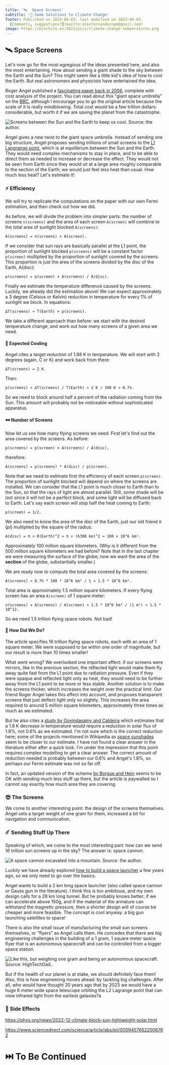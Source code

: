 ```yaml
---
title: '🛰️  Space Screens'
subtitle: '🥵 Some Solutions to Climate Change'
footer: Published on 2023-06-03, last modified on 2023-06-03.
  [Comments, suggestions?](mailto:alexfernandeznpm@gmail.com)
image: https://pinchito.es/2023/pics/climate-change-temperatures.png
---
```


## 🛰️ Space Screens

Let's now go for the most egregious of the ideas presented here,
and also the most entertaining.
How about sending a giant shade to the sky between the Earth and the Sun?
This might seem like a little kid's idea of how to cool the Earth.
But real astronomers and physicists have entertained the idea.

Roger Angel published a [fascinating paper back in 2006](https://www.pnas.org/doi/full/10.1073/pnas.0608163103),
complete with cost analysis of the project.
You can read about this "giant space umbrella"
on the [BBC](https://www.bbc.com/future/article/20160425-how-a-giant-space-umbrella-could-stop-global-warming),
although I encourage you to go the original article
because the scale of it is really mindblowing.
Total cost would be a few trillion dollars:
considerable, but worth it if we are saving the planet from the catastrophe.

![Screens between the Sun and the Earth to keep us cool. Source: the author.](pics/climate-change-screens.png "A number of small screens would sit between the Sun and the Earth, giving us shade. They would block a proportion of the sunlight coming to us.")

Angel gives a new twist to the giant space umbrella.
Instead of sending one big structure,
Angel proposes sending trillions of small screens to the
[L1 Langrange point](https://en.wikipedia.org/wiki/Lagrange_point),
which is at equilibrium between the Sun and the Earth.
They would need complex mechanisms to stay in place,
and to be able to direct them as needed to increase or decrease the effect.
They would not be seen from Earth since they would sit at a large area roughly comparable to the section of the Earth;
we would just feel less heat than usual.
How much less heat?
Let's estimate it!

### ⚡ Efficiency

We will try to replicate the computations on the paper with our own Fermi estimation,
and then check out how we did.

As before, we will divide the problem into simpler parts:
the number of screens `n(screens)` and
the area of each screen `A(screen)`
will combine to the total area of sunlight blocked `A(screens)`:

    A(screens) = n(screens) × A(screen).

If we consider that sun rays are basically parallel at the L1 point,
the proportion of sunlight blocked `p(screens)` will be a constant factor `p(screen)`
multiplied by the proportion of sunlight covered by the screens.
This proportion is just the area of the screens divided by the disc of the Earth,
A(disc):

    p(screens) = p(screen) × A(screens) / A(disc).

Finally we estimate the temperature difference caused by the screens.
Luckily, we already did the estimation above!
We can expect approximately a 3 degree (Celsius or Kelvin)
reduction in temperature for every 1% of sunlight we block.
In equations:

    ΔT(screens) ≈ T(Earth) × p(screens).

We take a different approach than before:
we start with the desired temperature change,
and work out how many screens of a given area we need.

#### 🥶 Expected Cooling

Angel cites a target reduction of 1.88 K in temperature.
We will start with 2 degrees (again, C or K) and work back from there:

    ΔT(screens) = 2 K.

Then:

    p(screens) ≈ ΔT(screens) / T(Earth) ≈ 2 K / 300 K ≈ 0.7%.

So we need to block around half a percent of the radiation coming from the Sun.
This amount will probably not be noticeable without sophisticated apparatus.

#### 🕶️ Number of Screens

Now let us see how many flying screens we need.
First let's find out the area covered by the screens.
As before:

    p(screens) = p(screen) × A(screens) / A(disc),

therefore:

    A(screens) = p(screens) * A(disc) / p(screen).

Note that we need to estimate first the efficiency of each screen `p(screen)`.
The proportion of sunlight blocked will depend on where the screens are installed.
We can consider that the L1 point is much closer to Earth than to the Sun,
so that the rays of light are almost parallel.
Still, some shade will be lost since it will not be a perfect block,
and some light will be diffused back to Earth.
Let's say each screen will stop half the heat coming to Earth:

    p(screen) = 1/2.

We also need to know the area of the disc of the Earth,
just our old friend π (_pi_) multiplied by the square of the radius:

    A(disc) = π × R(Earth)^2 ≈ π × (6300 km)^2 ≈ 100 × 10^6 km².

Approximately 100 million square kilometers.
(Why is it different from the 500 million square kilometers we had before?
Note that in the last chapter we were measuring the surface of the globe;
now we want the area of the **section** of the globe, substantially smaller.)

We are ready now to compute the total area covered by the screens:

    A(screens) ≈ 0.7% * 100 * 10^6 km² / ½ ≈ 1.5 * 10^6 km².

Total area is approximately 1.5 million square kilometers.
If every flying screen has an area `A(screen)` of 1 square meter:

    n(screens) = A(screens) / A(screen) ≈ 1.5 * 10^6 km² / (1 m²) ≈ 1.5 * 10^12.

So we need 1.5 trillion flying space robots.
Not bad!

#### 🧮 How Did We Do?

The article specifies 16 trillion flying space robots,
each with an area of 1 square meter.
We were supposed to be within one order of magnitude,
but our result is more than 10 times smaller!

What went wrong?
We overlooked one important effect:
if our screens were mirrors,
like in the previous section,
the reflected light would make them fly away quite fast from the L1 point due to radiation pressure.
Even if they were opaque and reflected light only as heat,
they would need to be further away from the L1 point to be more or less stable.
Another solution is to make the screens thicker,
which increases the weight over the practical limit.
Our friend Roger Angel takes this effect into account,
and proposes transparent screens that just deflect light only so slightly.
This increases the area required to around 5 million square kilometers,
approximately three times as much as we estimated.

But he also cites a
[study by Govindasamy and Caldeira](https://agupubs.onlinelibrary.wiley.com/doi/pdfdirect/10.1029/1999GL006086)
which estimates that a 1.8 K decrease in temperature would require a reduction in solar flux of 1.8%,
not 0.6% as we estimated.
I'm not sure which is the correct reduction here;
some of the projects mentioned in Wikipedia as
[space sunshades](https://en.wikipedia.org/wiki/Space_sunshade)
seem to be closer to our estimate.
I have not found a clear answer in the literature either after a quick look.
I'm under the impression that this point requires complex modelling to get a clear answer.
The correct amount of reduction needed is probably between our 0.6% and Angel's 1.8%,
so perhaps our Fermi estimate was not so far off.

In fact, an updated version of the scheme
[by Borgue and Hein](https://www.sciencedirect.com/science/article/abs/pii/S0094576522006762)
seems to be OK with sending much less stuff up there,
but the article is paywalled so I cannot say exactly how much area they are covering.

### 😎 The Screens

We come to another interesting point:
the design of the screens themselves.
Angel sets a target weight of one gram for them,
increased a bit for navigation and communication.

### ☄️ Sending Stuff Up There

Speaking of which, we come to the most interesting part:
how can we send 16 trillion sun screens up in the sky?
The answer is: space cannon.

![A space cannon excavated into a mountain. Source: the author.](pics/climate-change-cannon.png "Inside a big mountain there is a tunnel that goes along one of the slopes. A projectile emerges at 9 km/h, with a sabot that is discarded.")

Luckily we have already explored [how to build a space launcher](/2018/building-space-launcher)
a few years ago,
so we only need to go over the basics.

Angel wants to build a 2 km long space launcher
(also called space cannon or Gauss gun in the literature).
I think this is too ambitious, and my own design calls for a 28 km long tunnel.
But he probably knows better;
if we can accelerate above 150g,
and if the material of the armature can withstand the magnetic pressure,
then a shorter design will of course be cheaper and more feasible.
The concept is cool anyway:
a big gun launching satellites to space!

There is also the small issue of manufacturing the small sun screens themselves,
or "flyers" as Angel calls them.
He concedes that there are big engineering challenges in the building of a 1 gram,
1 square meter space flyer that is an autonomous spacecraft and can be controlled from a bigger space station.

![Like this, but weighing one gram and being an autonomous spacecraft. [Source: HighTechDad.](https://www.flickr.com/photos/hightechdad/28763156911).](pics/climate-change-car.jpg "A small sun shade installed on the window of a car. It has lots of small holes and diverts a high proportion of incoming sunlight.")

But if the health of our planet is at stake,
we should definitely face them!
Also, this is how engineering moves ahead:
by tackling big challenges.
After all, who would have thought 20 years ago that by 2023
we would have a huge 6 meter wide space telescope orbiting the L2 Lagrange point
that can view infrared light from the earliest galaxies?a

### 💊 Side Effects

https://phys.org/news/2022-12-climate-block-sun-lightweight-solar.html

https://www.sciencedirect.com/science/article/abs/pii/S0094576522006762

# ⏭️ To Be Continued

